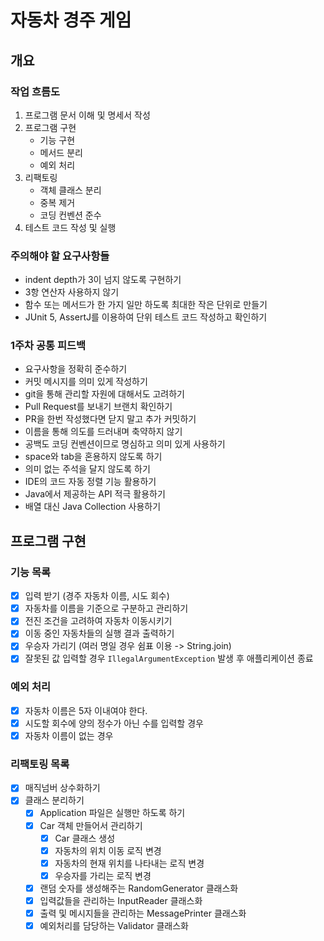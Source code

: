 # 자동차 경주 게임

## 개요
### 작업 흐름도
1. 프로그램 문서 이해 및 명세서 작성
2. 프로그램 구현
   - 기능 구현
   - 메서드 분리
   - 예외 처리
3. 리팩토링
   - 객체 클래스 분리
   - 중복 제거
   - 코딩 컨벤션 준수
4. 테스트 코드 작성 및 실행

### 주의해야 할 요구사항들
- indent depth가 3이 넘지 않도록 구현하기
- 3항 연산자 사용하지 않기
- 함수 또는 메서드가 한 가지 일만 하도록 최대한 작은 단위로 만들기
- JUnit 5, AssertJ를 이용하여 단위 테스트 코드 작성하고 확인하기

### 1주차 공통 피드백
- 요구사항을 정확히 준수하기
- 커밋 메시지를 의미 있게 작성하기
- git을 통해 관리할 자원에 대해서도 고려하기
- Pull Request를 보내기 브랜치 확인하기
- PR을 한번 작성했다면 닫지 말고 추가 커밋하기
- 이름을 통해 의도를 드러내며 축약하지 않기
- 공백도 코딩 컨벤션이므로 명심하고 의미 있게 사용하기
- space와 tab을 혼용하지 않도록 하기
- 의미 없는 주석을 달지 않도록 하기
- IDE의 코드 자동 정렬 기능 활용하기
- Java에서 제공하는 API 적극 활용하기
- 배열 대신 Java Collection 사용하기

## 프로그램 구현
### 기능 목록
- [x] 입력 받기 (경주 자동차 이름, 시도 회수)
- [x] 자동차를 이름을 기준으로 구분하고 관리하기
- [x] 전진 조건을 고려하여 자동차 이동시키기
- [x] 이동 중인 자동차들의 실행 결과 출력하기
- [x] 우승자 가리기 (여러 명일 경우 쉼표 이용 -> String.join)
- [x] 잘못된 값 입력할 경우 `IllegalArgumentException` 발생 후 애플리케이션 종료

### 예외 처리
- [x] 자동차 이름은 5자 이내여야 한다.
- [x] 시도할 회수에 양의 정수가 아닌 수를 입력할 경우
- [x] 자동차 이름이 없는 경우

### 리팩토링 목록
- [x] 매직넘버 상수화하기
- [x] 클래스 분리하기
  - [x] Application 파일은 실행만 하도록 하기
  - [x] Car 객체 만들어서 관리하기
    - [x] Car 클래스 생성
    - [x] 자동차의 위치 이동 로직 변경
    - [x] 자동차의 현재 위치를 나타내는 로직 변경
    - [x] 우승자를 가리는 로직 변경
  - [x] 랜덤 숫자를 생성해주는 RandomGenerator 클래스화
  - [x] 입력값들을 관리하는 InputReader 클래스화
  - [x] 출력 및 메시지들을 관리하는 MessagePrinter 클래스화
  - [x] 예외처리를 담당하는 Validator 클래스화